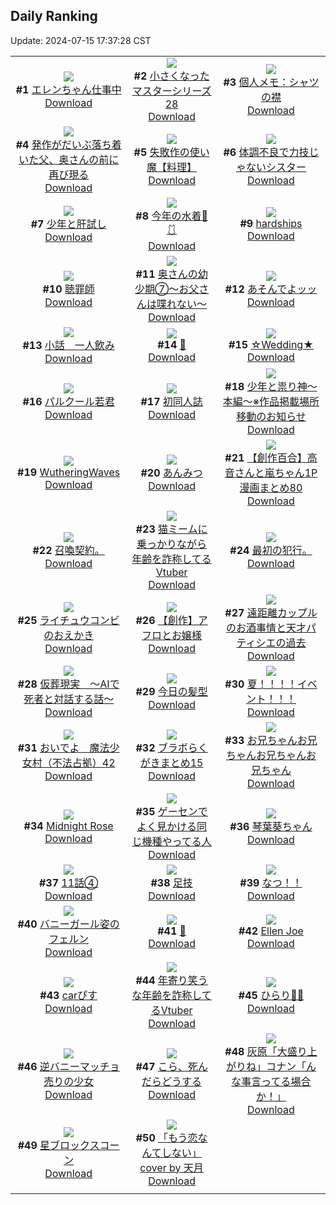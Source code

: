 ## Daily Ranking
Update: 2024-07-15 17:37:28 CST

|      |      |      |
| :----: | :----: | :----: |
| ![](https://i.pixiv.re/c/240x480/img-master/img/2024/07/13/00/00/21/120472631_p0_master1200.jpg)<br>**#1** [エレンちゃん仕事中](https://www.pixiv.net/artworks/120472631)<br>[Download](https://i.pixiv.re/img-original/img/2024/07/13/00/00/21/120472631_p0.jpg) | ![](https://i.pixiv.re/c/240x480/img-master/img/2024/07/14/09/40/33/120505287_p0_master1200.jpg)<br>**#2** [小さくなったマスターシリーズ28](https://www.pixiv.net/artworks/120505287)<br>[Download](https://i.pixiv.re/img-original/img/2024/07/14/09/40/33/120505287_p0.jpg) | ![](https://i.pixiv.re/c/240x480/img-master/img/2024/07/13/06/00/08/120479009_p0_master1200.jpg)<br>**#3** [個人メモ：シャツの襟](https://www.pixiv.net/artworks/120479009)<br>[Download](https://i.pixiv.re/img-original/img/2024/07/13/06/00/08/120479009_p0.jpg) |
| ![](https://i.pixiv.re/c/240x480/img-master/img/2024/07/13/01/42/17/120473059_p0_master1200.jpg)<br>**#4** [発作がだいぶ落ち着いた父、奥さんの前に再び現る](https://www.pixiv.net/artworks/120473059)<br>[Download](https://i.pixiv.re/img-original/img/2024/07/13/01/42/17/120473059_p0.jpg) | ![](https://i.pixiv.re/c/240x480/img-master/img/2024/07/13/10/28/09/120482946_p0_master1200.jpg)<br>**#5** [失敗作の使い魔【料理】](https://www.pixiv.net/artworks/120482946)<br>[Download](https://i.pixiv.re/img-original/img/2024/07/13/10/28/09/120482946_p0.png) | ![](https://i.pixiv.re/c/240x480/img-master/img/2024/07/13/19/33/14/120494549_p0_master1200.jpg)<br>**#6** [体調不良で力技じゃないシスター](https://www.pixiv.net/artworks/120494549)<br>[Download](https://i.pixiv.re/img-original/img/2024/07/13/19/33/14/120494549_p0.jpg) |
| ![](https://i.pixiv.re/c/240x480/img-master/img/2024/07/14/15/51/12/120520179_p0_master1200.jpg)<br>**#7** [少年と肝試し](https://www.pixiv.net/artworks/120520179)<br>[Download](https://i.pixiv.re/img-original/img/2024/07/14/15/51/12/120520179_p0.png) | ![](https://i.pixiv.re/c/240x480/img-master/img/2024/07/14/00/00/19/120503291_p0_master1200.jpg)<br>**#8** [今年の水着🌊🩱](https://www.pixiv.net/artworks/120503291)<br>[Download](https://i.pixiv.re/img-original/img/2024/07/14/00/00/19/120503291_p0.jpg) | ![](https://i.pixiv.re/c/240x480/img-master/img/2024/07/13/00/00/21/120472627_p0_master1200.jpg)<br>**#9** [hardships](https://www.pixiv.net/artworks/120472627)<br>[Download](https://i.pixiv.re/img-original/img/2024/07/13/00/00/21/120472627_p0.png) |
| ![](https://i.pixiv.re/c/240x480/img-master/img/2024/07/14/00/02/03/120503576_p0_master1200.jpg)<br>**#10** [聴罪師](https://www.pixiv.net/artworks/120503576)<br>[Download](https://i.pixiv.re/img-original/img/2024/07/14/00/02/03/120503576_p0.jpg) | ![](https://i.pixiv.re/c/240x480/img-master/img/2024/07/14/00/06/50/120503842_p0_master1200.jpg)<br>**#11** [奥さんの幼少期⑦〜お父さんは喋れない〜](https://www.pixiv.net/artworks/120503842)<br>[Download](https://i.pixiv.re/img-original/img/2024/07/14/00/06/50/120503842_p0.jpg) | ![](https://i.pixiv.re/c/240x480/img-master/img/2024/07/13/20/50/06/120496786_p0_master1200.jpg)<br>**#12** [あそんでよッッ](https://www.pixiv.net/artworks/120496786)<br>[Download](https://i.pixiv.re/img-original/img/2024/07/13/20/50/06/120496786_p0.jpg) |
| ![](https://i.pixiv.re/c/240x480/img-master/img/2024/07/13/20/07/18/120495579_p0_master1200.jpg)<br>**#13** [小話＿一人飲み](https://www.pixiv.net/artworks/120495579)<br>[Download](https://i.pixiv.re/img-original/img/2024/07/13/20/07/18/120495579_p0.jpg) | ![](https://i.pixiv.re/c/240x480/img-master/img/2024/07/13/00/00/12/120472596_p0_master1200.jpg)<br>**#14** [🍑](https://www.pixiv.net/artworks/120472596)<br>[Download](https://i.pixiv.re/img-original/img/2024/07/13/00/00/12/120472596_p0.jpg) | ![](https://i.pixiv.re/c/240x480/img-master/img/2024/07/13/01/05/55/120474998_p0_master1200.jpg)<br>**#15** [☆Wedding★](https://www.pixiv.net/artworks/120474998)<br>[Download](https://i.pixiv.re/img-original/img/2024/07/13/01/05/55/120474998_p0.jpg) |
| ![](https://i.pixiv.re/c/240x480/img-master/img/2024/07/13/00/38/23/120474229_p0_master1200.jpg)<br>**#16** [パルクール若君](https://www.pixiv.net/artworks/120474229)<br>[Download](https://i.pixiv.re/img-original/img/2024/07/13/00/38/23/120474229_p0.jpg) | ![](https://i.pixiv.re/c/240x480/img-master/img/2024/07/13/00/00/50/120472759_p0_master1200.jpg)<br>**#17** [初同人誌](https://www.pixiv.net/artworks/120472759)<br>[Download](https://i.pixiv.re/img-original/img/2024/07/13/00/00/50/120472759_p0.jpg) | ![](https://i.pixiv.re/c/240x480/img-master/img/2024/07/13/13/46/54/120486686_p0_master1200.jpg)<br>**#18** [少年と祟り神～本編～※作品掲載場所移動のお知らせ](https://www.pixiv.net/artworks/120486686)<br>[Download](https://i.pixiv.re/img-original/img/2024/07/13/13/46/54/120486686_p0.png) |
| ![](https://i.pixiv.re/c/240x480/img-master/img/2024/07/13/10/38/53/120483141_p0_master1200.jpg)<br>**#19** [WutheringWaves](https://www.pixiv.net/artworks/120483141)<br>[Download](https://i.pixiv.re/img-original/img/2024/07/13/10/38/53/120483141_p0.jpg) | ![](https://i.pixiv.re/c/240x480/img-master/img/2024/07/14/23/26/59/120534502_p0_master1200.jpg)<br>**#20** [あんみつ](https://www.pixiv.net/artworks/120534502)<br>[Download](https://i.pixiv.re/img-original/img/2024/07/14/23/26/59/120534502_p0.png) | ![](https://i.pixiv.re/c/240x480/img-master/img/2024/07/13/00/02/20/120472932_p0_master1200.jpg)<br>**#21** [【創作百合】高音さんと嵐ちゃん1P漫画まとめ80](https://www.pixiv.net/artworks/120472932)<br>[Download](https://i.pixiv.re/img-original/img/2024/07/13/00/02/20/120472932_p0.jpg) |
| ![](https://i.pixiv.re/c/240x480/img-master/img/2024/07/13/13/11/00/120486074_p0_master1200.jpg)<br>**#22** [召喚契約。](https://www.pixiv.net/artworks/120486074)<br>[Download](https://i.pixiv.re/img-original/img/2024/07/13/13/11/00/120486074_p0.jpg) | ![](https://i.pixiv.re/c/240x480/img-master/img/2024/07/13/20/41/53/120496573_p0_master1200.jpg)<br>**#23** [猫ミームに乗っかりながら年齢を詐称してるVtuber](https://www.pixiv.net/artworks/120496573)<br>[Download](https://i.pixiv.re/img-original/img/2024/07/13/20/41/53/120496573_p0.png) | ![](https://i.pixiv.re/c/240x480/img-master/img/2024/07/14/03/01/16/120507833_p0_master1200.jpg)<br>**#24** [最初の犯行。](https://www.pixiv.net/artworks/120507833)<br>[Download](https://i.pixiv.re/img-original/img/2024/07/14/03/01/16/120507833_p0.jpg) |
| ![](https://i.pixiv.re/c/240x480/img-master/img/2024/07/13/23/00/57/120501253_p0_master1200.jpg)<br>**#25** [ライチュウコンビのおえかき](https://www.pixiv.net/artworks/120501253)<br>[Download](https://i.pixiv.re/img-original/img/2024/07/13/23/00/57/120501253_p0.jpg) | ![](https://i.pixiv.re/c/240x480/img-master/img/2024/07/13/00/02/41/120472960_p0_master1200.jpg)<br>**#26** [【創作】アフロとお嬢様](https://www.pixiv.net/artworks/120472960)<br>[Download](https://i.pixiv.re/img-original/img/2024/07/13/00/02/41/120472960_p0.jpg) | ![](https://i.pixiv.re/c/240x480/img-master/img/2024/07/14/18/49/14/120524902_p0_master1200.jpg)<br>**#27** [遠距離カップルのお酒事情と天才パティシエの過去](https://www.pixiv.net/artworks/120524902)<br>[Download](https://i.pixiv.re/img-original/img/2024/07/14/18/49/14/120524902_p0.png) |
| ![](https://i.pixiv.re/c/240x480/img-master/img/2024/07/14/15/04/55/120519160_p0_master1200.jpg)<br>**#28** [仮葬現実　〜AIで死者と対話する話〜](https://www.pixiv.net/artworks/120519160)<br>[Download](https://i.pixiv.re/img-original/img/2024/07/14/15/04/55/120519160_p0.jpg) | ![](https://i.pixiv.re/c/240x480/img-master/img/2024/07/14/16/17/35/120520763_p0_master1200.jpg)<br>**#29** [今日の髪型](https://www.pixiv.net/artworks/120520763)<br>[Download](https://i.pixiv.re/img-original/img/2024/07/14/16/17/35/120520763_p0.png) | ![](https://i.pixiv.re/c/240x480/img-master/img/2024/07/14/01/58/24/120506782_p0_master1200.jpg)<br>**#30** [夏！！！！イベント！！！](https://www.pixiv.net/artworks/120506782)<br>[Download](https://i.pixiv.re/img-original/img/2024/07/14/01/58/24/120506782_p0.jpg) |
| ![](https://i.pixiv.re/c/240x480/img-master/img/2024/07/13/12/00/24/120484614_p0_master1200.jpg)<br>**#31** [おいでよ　魔法少女村（不法占拠）42](https://www.pixiv.net/artworks/120484614)<br>[Download](https://i.pixiv.re/img-original/img/2024/07/13/12/00/24/120484614_p0.png) | ![](https://i.pixiv.re/c/240x480/img-master/img/2024/07/13/08/32/18/120480935_p0_master1200.jpg)<br>**#32** [ブラボらくがきまとめ15](https://www.pixiv.net/artworks/120480935)<br>[Download](https://i.pixiv.re/img-original/img/2024/07/13/08/32/18/120480935_p0.png) | ![](https://i.pixiv.re/c/240x480/img-master/img/2024/07/13/23/01/34/120500836_p0_master1200.jpg)<br>**#33** [お兄ちゃんお兄ちゃんお兄ちゃんお兄ちゃん](https://www.pixiv.net/artworks/120500836)<br>[Download](https://i.pixiv.re/img-original/img/2024/07/13/23/01/34/120500836_p0.png) |
| ![](https://i.pixiv.re/c/240x480/img-master/img/2024/07/14/01/03/53/120505586_p0_master1200.jpg)<br>**#34** [Midnight Rose](https://www.pixiv.net/artworks/120505586)<br>[Download](https://i.pixiv.re/img-original/img/2024/07/14/01/03/53/120505586_p0.png) | ![](https://i.pixiv.re/c/240x480/img-master/img/2024/07/14/17/20/22/120522368_p0_master1200.jpg)<br>**#35** [ゲーセンでよく見かける同じ機種やってる人](https://www.pixiv.net/artworks/120522368)<br>[Download](https://i.pixiv.re/img-original/img/2024/07/14/17/20/22/120522368_p0.jpg) | ![](https://i.pixiv.re/c/240x480/img-master/img/2024/07/13/00/04/27/120473074_p0_master1200.jpg)<br>**#36** [琴葉葵ちゃん](https://www.pixiv.net/artworks/120473074)<br>[Download](https://i.pixiv.re/img-original/img/2024/07/13/00/04/27/120473074_p0.png) |
| ![](https://i.pixiv.re/c/240x480/img-master/img/2024/07/13/20/00/19/120495305_p0_master1200.jpg)<br>**#37** [11話④](https://www.pixiv.net/artworks/120495305)<br>[Download](https://i.pixiv.re/img-original/img/2024/07/13/20/00/19/120495305_p0.jpg) | ![](https://i.pixiv.re/c/240x480/img-master/img/2024/07/14/12/56/03/120516520_p0_master1200.jpg)<br>**#38** [足技](https://www.pixiv.net/artworks/120516520)<br>[Download](https://i.pixiv.re/img-original/img/2024/07/14/12/56/03/120516520_p0.jpg) | ![](https://i.pixiv.re/c/240x480/img-master/img/2024/07/13/21/42/36/120498537_p0_master1200.jpg)<br>**#39** [なつ！！](https://www.pixiv.net/artworks/120498537)<br>[Download](https://i.pixiv.re/img-original/img/2024/07/13/21/42/36/120498537_p0.jpg) |
| ![](https://i.pixiv.re/c/240x480/img-master/img/2024/07/13/19/10/20/120493921_p0_master1200.jpg)<br>**#40** [バニーガール姿のフェルン](https://www.pixiv.net/artworks/120493921)<br>[Download](https://i.pixiv.re/img-original/img/2024/07/13/19/10/20/120493921_p0.jpg) | ![](https://i.pixiv.re/c/240x480/img-master/img/2024/07/14/00/00/22/120503309_p0_master1200.jpg)<br>**#41** [🦈](https://www.pixiv.net/artworks/120503309)<br>[Download](https://i.pixiv.re/img-original/img/2024/07/14/00/00/22/120503309_p0.jpg) | ![](https://i.pixiv.re/c/240x480/img-master/img/2024/07/13/00/00/24/120472652_p0_master1200.jpg)<br>**#42** [Ellen Joe](https://www.pixiv.net/artworks/120472652)<br>[Download](https://i.pixiv.re/img-original/img/2024/07/13/00/00/24/120472652_p0.jpg) |
| ![](https://i.pixiv.re/c/240x480/img-master/img/2024/07/13/17/24/42/120491129_p0_master1200.jpg)<br>**#43** [carぴす](https://www.pixiv.net/artworks/120491129)<br>[Download](https://i.pixiv.re/img-original/img/2024/07/13/17/24/42/120491129_p0.png) | ![](https://i.pixiv.re/c/240x480/img-master/img/2024/07/14/21/16/40/120529689_p0_master1200.jpg)<br>**#44** [年寄り笑うな年齢を詐称してるVtuber](https://www.pixiv.net/artworks/120529689)<br>[Download](https://i.pixiv.re/img-original/img/2024/07/14/21/16/40/120529689_p0.png) | ![](https://i.pixiv.re/c/240x480/img-master/img/2024/07/14/00/00/37/120503394_p0_master1200.jpg)<br>**#45** [ひらり🌸🫧](https://www.pixiv.net/artworks/120503394)<br>[Download](https://i.pixiv.re/img-original/img/2024/07/14/00/00/37/120503394_p0.png) |
| ![](https://i.pixiv.re/c/240x480/img-master/img/2024/07/13/22/05/54/120499365_p0_master1200.jpg)<br>**#46** [逆バニーマッチョ売りの少女](https://www.pixiv.net/artworks/120499365)<br>[Download](https://i.pixiv.re/img-original/img/2024/07/13/22/05/54/120499365_p0.png) | ![](https://i.pixiv.re/c/240x480/img-master/img/2024/07/13/20/33/21/120496347_p0_master1200.jpg)<br>**#47** [こら、死んだらどうする](https://www.pixiv.net/artworks/120496347)<br>[Download](https://i.pixiv.re/img-original/img/2024/07/13/20/33/21/120496347_p0.jpg) | ![](https://i.pixiv.re/c/240x480/img-master/img/2024/07/13/16/25/14/120489789_p0_master1200.jpg)<br>**#48** [灰原「大盛り上がりね」コナン「んな事言ってる場合か！」](https://www.pixiv.net/artworks/120489789)<br>[Download](https://i.pixiv.re/img-original/img/2024/07/13/16/25/14/120489789_p0.jpg) |
| ![](https://i.pixiv.re/c/240x480/img-master/img/2024/07/13/19/38/18/120494673_p0_master1200.jpg)<br>**#49** [星ブロックスコーン](https://www.pixiv.net/artworks/120494673)<br>[Download](https://i.pixiv.re/img-original/img/2024/07/13/19/38/18/120494673_p0.png) | ![](https://i.pixiv.re/c/240x480/img-master/img/2024/07/13/23/35/46/120502418_p0_master1200.jpg)<br>**#50** [「もう恋なんてしない」cover by 天月](https://www.pixiv.net/artworks/120502418)<br>[Download](https://i.pixiv.re/img-original/img/2024/07/13/23/35/46/120502418_p0.png) |
|      |
